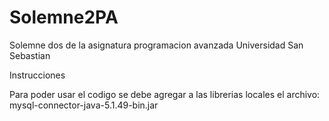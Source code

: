 # Solemne2PA
Solemne dos de la asignatura programacion avanzada Universidad San Sebastian

Instrucciones

Para poder usar el codigo se debe agregar a las librerias locales el archivo: mysql-connector-java-5.1.49-bin.jar
